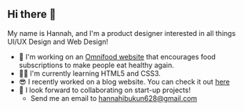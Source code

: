 ## Hi there 👋

My name is Hannah, and I'm a product designer interested in all things UI/UX Design and Web Design!

- 🚀  I'm working on an [Omnifood website](https://github.com/Hannah-Ibukun/Omnifood-website.git) that encourages food subscriptions to make people eat healthy again.
- 👩‍💻  I'm currently learning HTML5 and CSS3.
- 😎  I recently worked on a blog website. You can check it out [here](https://github.com/Hannah-Ibukun/blog-website.git)
- 🤗  I look forward to collaborating on start-up projects!
  - Send me an email to hannahibukun628@gmail.com
    
<!--
**Hannah-Ibukun/hannah-ibukun** is a ✨ _special_ ✨ repository because its `README.md` (this file) appears on your GitHub profile.

Here are some ideas to get you started:

- 🔭 I’m currently working on ...
- 🌱 I’m currently learning ...
- 👯 I’m looking to collaborate on ...
- 🤔 I’m looking for help with ...
- 💬 Ask me about ...
- 📫 How to reach me: ...
- 😄 Pronouns: ...
- ⚡ Fun fact: ...
-->
